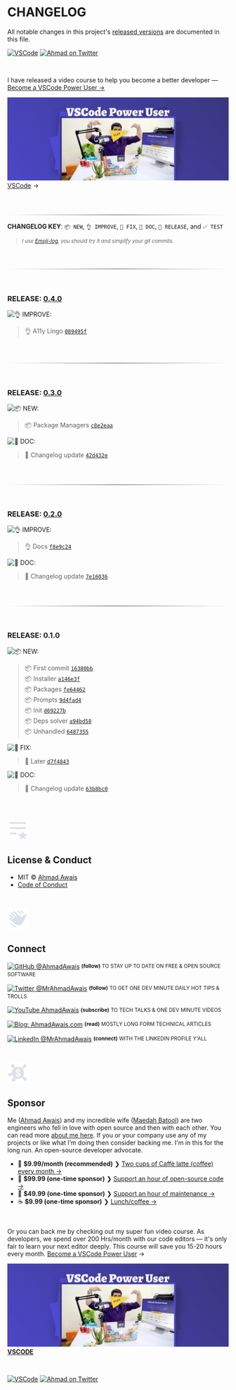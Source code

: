 # CHANGELOG

All notable changes in this project's [released versions](../../releases) are documented in this file.

[![VSCode](https://img.shields.io/badge/-VSCode.pro%20%E2%86%92-gray.svg?colorB=4D2AFF)](https://VSCode.pro/?utm_source=GitHubFOSS)
[![Ahmad on Twitter](https://img.shields.io/twitter/follow/mrahmadawais.svg?style=social&label=Follow%20@MrAhmadAwais)](https://twitter.com/mrahmadawais/)

<br>

I have released a video course to help you become a better developer — <a href="https://vscode.pro/?utm_source=GitHubFOSS" target="_blank">Become a VSCode Power User →</a></p>

<a href="https://vscode.pro/?utm_source=GitHubFOSS" target="_blank"><img src="https://raw.githubusercontent.com/ahmadawais/stuff/master/images/vscodepro/VSCode.jpeg" /><br>VSCode</a> →

<br>

[![hr](https://raw.githubusercontent.com/ahmadawais/stuff/master/images/git/hr.png)](/)

**CHANGELOG KEY**: `📦 NEW`, `👌 IMPROVE`, `🐛 FIX`, `📖 DOC`, `🚀 RELEASE`, and `✅ TEST`

<small>

> _I use [Emoji-log](https://github.com/ahmadawais/Emoji-Log), you should try it and simplify your git commits._

</small>

<br>

[![hr](https://raw.githubusercontent.com/ahmadawais/stuff/master/images/git/hr.png)](/)

<br>

### RELEASE: [0.4.0](https://github.com/ahmadawais/gatsby-package-manager/compare/0.3.0...0.4.0)

![👌 IMPROVE:](https://img.shields.io/badge/-IMPROVEMENT-gray.svg?colorB=39AA54)

> 👌 A11y Lingo [`089495f`](https://github.com/ahmadawais/gatsby-package-manager/commit/089495feb683a6f94472e3e54317788a07de52b0) <br>

<br>

[![hr](https://raw.githubusercontent.com/ahmadawais/stuff/master/images/git/hr.png)](/)

<br>

### RELEASE: [0.3.0](https://github.com/ahmadawais/gatsby-package-manager/compare/0.2.0...0.3.0)

![📦 NEW:](https://img.shields.io/badge/-NEW-gray.svg?colorB=3778FF)

> 📦 Package Managers [`c8e2eaa`](https://github.com/ahmadawais/gatsby-package-manager/commit/c8e2eaa5a7714ff7f459363bc880c248d4cebc97) <br>

![📖 DOC:](https://img.shields.io/badge/-DOCS-gray.svg?colorB=978CD4)

>  📖 Changelog update [`42d432e`](https://github.com/ahmadawais/gatsby-package-manager/commit/42d432ec1f03f597e761414e8617e23b48f85ecd) <br>

<br>

[![hr](https://raw.githubusercontent.com/ahmadawais/stuff/master/images/git/hr.png)](/)

<br>

### RELEASE: [0.2.0](https://github.com/ahmadawais/gatsby-package-manager/compare/0.1.0...0.2.0)

![👌 IMPROVE:](https://img.shields.io/badge/-IMPROVEMENT-gray.svg?colorB=39AA54)

> 👌 Docs [`f8e9c24`](https://github.com/ahmadawais/gatsby-package-manager/commit/f8e9c24088004cafb4dc4f0234666ba4c718e3e3) <br>

![📖 DOC:](https://img.shields.io/badge/-DOCS-gray.svg?colorB=978CD4)

>  📖 Changelog update [`7e16036`](https://github.com/ahmadawais/gatsby-package-manager/commit/7e1603697e2a97f9d1727ee0461dfc33dac7ab19) <br>

<br>

[![hr](https://raw.githubusercontent.com/ahmadawais/stuff/master/images/git/hr.png)](/)

<br>

### RELEASE: 0.1.0

![📦 NEW:](https://img.shields.io/badge/-NEW-gray.svg?colorB=3778FF)

> 📦 First commit [`16380bb`](https://github.com/ahmadawais/gatsby-package-manager/commit/16380bb339d0ea0aa0d2a4c3c7699c432f2d5ce8) <br>
> 📦 Installer [`a146e3f`](https://github.com/ahmadawais/gatsby-package-manager/commit/a146e3f128b9793bee83320083f7eb5ddbb6390f) <br>
> 📦 Packages [`fe64462`](https://github.com/ahmadawais/gatsby-package-manager/commit/fe64462a440ec689e74c9ad45d78786580fe9bf5) <br>
> 📦 Prompts [`9d4fad4`](https://github.com/ahmadawais/gatsby-package-manager/commit/9d4fad4aaa650975c71a2216fad5373ffc3a9a5c) <br>
> 📦 Init [`d69227b`](https://github.com/ahmadawais/gatsby-package-manager/commit/d69227bc15d7d0845ac36b971ac602beba2e0e4f) <br>
> 📦 Deps solver [`a94bd58`](https://github.com/ahmadawais/gatsby-package-manager/commit/a94bd58d09dfea9e811f5b8d4a413d56aac4110a) <br>
> 📦 Unhandled [`6487355`](https://github.com/ahmadawais/gatsby-package-manager/commit/6487355a0a6fd0f5984a9908f1b44ae1efa2d59b) <br>

![🐛 FIX:](https://img.shields.io/badge/-FIX-gray.svg?colorB=ff6347)

> 🐛 Later [`d7f4843`](https://github.com/ahmadawais/gatsby-package-manager/commit/d7f4843f38c58e1960bd42b4730816c9d515e7ad) <br>

![📖 DOC:](https://img.shields.io/badge/-DOCS-gray.svg?colorB=978CD4)

>  📖 Changelog update [`63b8bc0`](https://github.com/ahmadawais/gatsby-package-manager/commit/63b8bc0e85e94f30cd23f68d969f4c0e7191b470) <br>

<br>

<br>

[![📃](https://raw.githubusercontent.com/ahmadawais/stuff/master/images/git/license.png)](/)

## License & Conduct

- MIT © [Ahmad Awais](https://twitter.com/MrAhmadAwais/)
- [Code of Conduct](code-of-conduct.md)

<br>

[![🙌](https://raw.githubusercontent.com/ahmadawais/stuff/master/images/git/connect.png)](/)

## Connect

<div align="left">
<p><a href="https://github.com/ahmadawais"><img alt="GitHub @AhmadAwais" align="center" src="https://img.shields.io/badge/GITHUB-gray.svg?colorB=6cc644&colorA=6cc644&style=flat" /></a>&nbsp;<small><strong>(follow)</strong> TO STAY UP TO DATE ON FREE & OPEN SOURCE SOFTWARE</small></p>
<p><a href="https://twitter.com/MrAhmadAwais/"><img alt="Twitter @MrAhmadAwais" align="center" src="https://img.shields.io/badge/TWITTER-gray.svg?colorB=1da1f2&colorA=1da1f2&style=flat" /></a>&nbsp;<small><strong>(follow)</strong> TO GET ONE DEV MINUTE DAILY HOT TIPS & TROLLS</small></p>
<p><a href="https://www.youtube.com/AhmadAwais"><img alt="YouTube AhmadAwais" align="center" src="https://img.shields.io/badge/YOUTUBE-gray.svg?colorB=ff0000&colorA=ff0000&style=flat" /></a>&nbsp;<small><strong>(subscribe)</strong> TO TECH TALKS & ONE DEV MINUTE VIDEOS</small></p>
<p><a href="https://AhmadAwais.com/"><img alt="Blog: AhmadAwais.com" align="center" src="https://img.shields.io/badge/MY%20BLOG-gray.svg?colorB=4D2AFF&colorA=4D2AFF&style=flat" /></a>&nbsp;<small><strong>(read)</strong> MOSTLY LONG FORM TECHNICAL ARTICLES</small></p>
<p><a href="https://www.linkedin.com/in/MrAhmadAwais/"><img alt="LinkedIn @MrAhmadAwais" align="center" src="https://img.shields.io/badge/LINKEDIN-gray.svg?colorB=0077b5&colorA=0077b5&style=flat" /></a>&nbsp;<small><strong>(connect)</strong> WITH THE LINKEDIN PROFILE Y'ALL</small></p>
</div>

<br>

[![👌](https://raw.githubusercontent.com/ahmadawais/stuff/master/images/git/sponsor.png)](/)

## Sponsor

Me ([Ahmad Awais](https://twitter.com/mrahmadawais/)) and my incredible wife ([Maedah Batool](https://twitter.com/MaedahBatool/)) are two engineers who fell in love with open source and then with each other. You can read more [about me here](https://ahmadawais.com/about). If you or your company use any of my projects or like what I’m doing then consider backing me. I'm in this for the long run. An open-source developer advocate.

- 🌟  **$9.99/month (recommended)** ❯ [Two cups of Caffè latte (coffee) every month →](https://pay.paddle.com/checkout/540217)
- 🚀  **$99.99 (one-time sponsor)** ❯ [Support an hour of open-source code →](https://pay.paddle.com/checkout/515568)
- 🔰  **$49.99 (one-time sponsor)** ❯ [Support an hour of maintenance →](https://pay.paddle.com/checkout/527253)
- ☕️  **$9.99 (one-time sponsor)** ❯ [Lunch/coffee →](https://pay.paddle.com/checkout/527254)

<br>

Or you can back me by checking out my super fun video course. As developers, we spend over 200 Hrs/month with our code editors — it's only fair to learn your next editor deeply. This course will save you 15-20 hours every month.  <a href="https://vscode.pro/?utm_source=GitHubFOSS" target="_blank">Become a VSCode Power User</a> →</p>

<a href="https://vscode.pro/?utm_source=GitHubFOSS" target="_blank"><img src="https://raw.githubusercontent.com/ahmadawais/stuff/master/images/vscodepro/VSCode.jpeg" /><br><strong>VSCODE</strong></a>

<br>

[![VSCode](https://img.shields.io/badge/-VSCode.pro%20%E2%86%92-gray.svg?colorB=4D2AFF&style=flat)](https://VSCode.pro/?utm_source=GitHubFOSS)
[![Ahmad on Twitter](https://img.shields.io/twitter/follow/mrahmadawais.svg?style=social&label=Follow%20@MrAhmadAwais)](https://twitter.com/mrahmadawais/)
